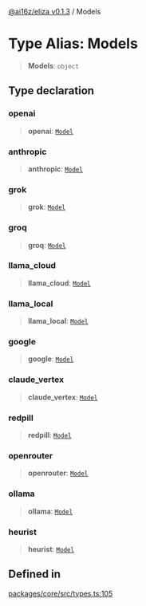 [@ai16z/eliza v0.1.3](../index.md) / Models

# Type Alias: Models

> **Models**: `object`

## Type declaration

### openai

> **openai**: [`Model`](Model.md)

### anthropic

> **anthropic**: [`Model`](Model.md)

### grok

> **grok**: [`Model`](Model.md)

### groq

> **groq**: [`Model`](Model.md)

### llama\_cloud

> **llama\_cloud**: [`Model`](Model.md)

### llama\_local

> **llama\_local**: [`Model`](Model.md)

### google

> **google**: [`Model`](Model.md)

### claude\_vertex

> **claude\_vertex**: [`Model`](Model.md)

### redpill

> **redpill**: [`Model`](Model.md)

### openrouter

> **openrouter**: [`Model`](Model.md)

### ollama

> **ollama**: [`Model`](Model.md)

### heurist

> **heurist**: [`Model`](Model.md)

## Defined in

[packages/core/src/types.ts:105](https://github.com/ai16z/eliza/blob/main/packages/core/src/types.ts#L105)

